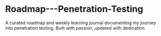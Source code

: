 # Roadmap---Penetration-Testing
A curated roadmap and weekly learning journal documenting my journey into penetration testing. Built with passion, updated with dedication.
